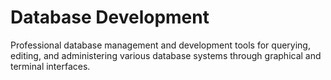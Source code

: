 # Database Development

Professional database management and development tools for querying, editing, and administering various database systems through graphical and terminal interfaces.
